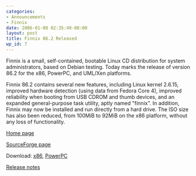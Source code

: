 ```yaml
---
categories:
- Announcements
- Finnix
date: 2006-01-08 02:35:49-08:00
layout: post
title: Finnix 86.2 Released
wp_id: 7
---
```

Finnix is a small, self-contained, bootable Linux CD distribution for system administrators, based on Debian testing. Today marks the release of version 86.2 for the x86, PowerPC, and UML/Xen platforms.

Finnix 86.2 contains several new features, including Linux kernel 2.6.15, improved hardware detection (using data from Fedora Core 4), improved reliability when booting from USB CDROM and thumb devices, and an expanded general-purpose task utility, aptly named "finnix". In addition, Finnix may now be installed and run directly from a hard drive. The ISO size has also been reduced, from 100MiB to 92MiB on the x86 platform, without any loss of functionality.

[Home page](http://www.finnix.org/)
  
[SourceForge page](http://www.sourceforge.net/projects/finnix/)
  
Download: [x86](http://prdownloads.sourceforge.net/finnix/finnix-86.2.iso?download), [PowerPC](http://prdownloads.sourceforge.net/finnix/finnix-ppc-86.2.iso?download)
  
[Release notes](http://www.finnix.org/Finnix_86.2_Release_Notes)
